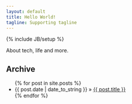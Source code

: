 ```yaml
---
layout: default
title: Hello World!
tagline: Supporting tagline
---
```

{% include JB/setup %}

About tech, life and more.


## Archive 
<ul class="posts">
  {% for post in site.posts %}
    <li><span>{{ post.date | date_to_string }}</span> &raquo; <a href="{{ BASE_PATH }}{{ post.url }}">{{ post.title }}</a></li>
  {% endfor %}
</ul>




